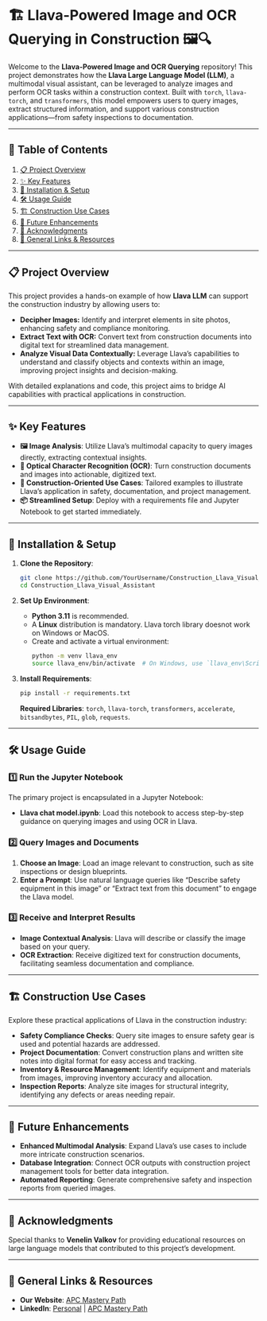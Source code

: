 # 🏗️ Llava-Powered Image and OCR Querying in Construction 🖼️🔍

Welcome to the **Llava-Powered Image and OCR Querying** repository! This project demonstrates how the **Llava Large Language Model (LLM)**, a multimodal visual assistant, can be leveraged to analyze images and perform OCR tasks within a construction context. Built with `torch`, `llava-torch`, and `transformers`, this model empowers users to query images, extract structured information, and support various construction applications—from safety inspections to documentation.

---

## 📑 Table of Contents
1. [📋 Project Overview](#project-overview)
2. [✨ Key Features](#key-features)
3. [🔧 Installation & Setup](#installation--setup)
4. [🛠️ Usage Guide](#usage-guide)
5. [🏗️ Construction Use Cases](#construction-use-cases)
6. [🚀 Future Enhancements](#future-enhancements)
7. [🙏 Acknowledgments](#acknowledgments)
8. [🔗 General Links & Resources](#-general-links--resources)

---

## 📋 Project Overview

This project provides a hands-on example of how **Llava LLM** can support the construction industry by allowing users to:
- **Decipher Images:** Identify and interpret elements in site photos, enhancing safety and compliance monitoring.
- **Extract Text with OCR:** Convert text from construction documents into digital text for streamlined data management.
- **Analyze Visual Data Contextually:** Leverage Llava’s capabilities to understand and classify objects and contexts within an image, improving project insights and decision-making.

With detailed explanations and code, this project aims to bridge AI capabilities with practical applications in construction.

---

## ✨ Key Features

- **🖼️ Image Analysis**: Utilize Llava’s multimodal capacity to query images directly, extracting contextual insights.
- **📝 Optical Character Recognition (OCR)**: Turn construction documents and images into actionable, digitized text.
- **🚧 Construction-Oriented Use Cases**: Tailored examples to illustrate Llava’s application in safety, documentation, and project management.
- **📦 Streamlined Setup**: Deploy with a requirements file and Jupyter Notebook to get started immediately.
  
---

## 🔧 Installation & Setup

1. **Clone the Repository**:
    ```bash
    git clone https://github.com/YourUsername/Construction_Llava_Visual_Assistant.git
    cd Construction_Llava_Visual_Assistant
    ```

2. **Set Up Environment**:
    - **Python 3.11** is recommended.
    - A **Linux** distribution is mandatory. Llava torch library doesnot work on Windows or MacOS.
    - Create and activate a virtual environment:
      ```bash
      python -m venv llava_env
      source llava_env/bin/activate  # On Windows, use `llava_env\Scripts\activate`
      ```

3. **Install Requirements**:
    ```bash
    pip install -r requirements.txt
    ```
    **Required Libraries**: `torch`, `llava-torch`, `transformers`, `accelerate`, `bitsandbytes`, `PIL`, `glob`, `requests`.

---

## 🛠️ Usage Guide

### 1️⃣ Run the Jupyter Notebook

The primary project is encapsulated in a Jupyter Notebook:
- **Llava chat model.ipynb**: Load this notebook to access step-by-step guidance on querying images and using OCR in Llava.

### 2️⃣ Query Images and Documents
1. **Choose an Image**: Load an image relevant to construction, such as site inspections or design blueprints.
2. **Enter a Prompt**: Use natural language queries like “Describe safety equipment in this image” or “Extract text from this document” to engage the Llava model.

### 3️⃣ Receive and Interpret Results
- **Image Contextual Analysis**: Llava will describe or classify the image based on your query.
- **OCR Extraction**: Receive digitized text for construction documents, facilitating seamless documentation and compliance.

---

## 🏗️ Construction Use Cases

Explore these practical applications of Llava in the construction industry:
- **Safety Compliance Checks**: Query site images to ensure safety gear is used and potential hazards are addressed.
- **Project Documentation**: Convert construction plans and written site notes into digital format for easy access and tracking.
- **Inventory & Resource Management**: Identify equipment and materials from images, improving inventory accuracy and allocation.
- **Inspection Reports**: Analyze site images for structural integrity, identifying any defects or areas needing repair.

---

## 🚀 Future Enhancements

- **Enhanced Multimodal Analysis**: Expand Llava’s use cases to include more intricate construction scenarios.
- **Database Integration**: Connect OCR outputs with construction project management tools for better data integration.
- **Automated Reporting**: Generate comprehensive safety and inspection reports from queried images.

---

## 🙏 Acknowledgments

Special thanks to **Venelin Valkov** for providing educational resources on large language models that contributed to this project’s development.

---

## 🔗 General Links & Resources

- **Our Website**: [APC Mastery Path](https://www.apcmasterypath.co.uk)
- **LinkedIn**: [Personal](https://www.linkedin.com/in/mohamed-ashour-0727/) | [APC Mastery Path](https://www.linkedin.com/company/apc-mastery-path)
